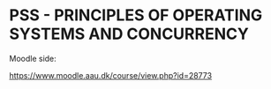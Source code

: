 # PSS - PRINCIPLES OF OPERATING SYSTEMS AND CONCURRENCY

Moodle side:

https://www.moodle.aau.dk/course/view.php?id=28773
